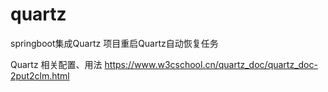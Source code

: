 # quartz
springboot集成Quartz 项目重启Quartz自动恢复任务



Quartz 相关配置、用法
https://www.w3cschool.cn/quartz_doc/quartz_doc-2put2clm.html
